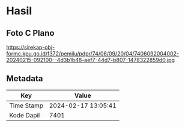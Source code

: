 # Hasil

## Foto C Plano

https://sirekap-obj-formc.kpu.go.id/f372/pemilu/pdpr/74/06/09/20/04/7406092004002-20240215-092100--4d3b1b48-aef7-44d7-b807-1478322859d0.jpg


## Metadata

| Key        | Value               |
| ---------- | ------------------- |
| Time Stamp | 2024-02-17 13:05:41 |
| Kode Dapil | 7401                |



